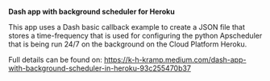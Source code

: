 

**Dash app with background scheduler for Heroku**

This app uses a Dash basic callback example to create a JSON file that stores a time-frequency that is used for configuring the python Apscheduler that is being run 24/7 on the background on the Cloud Platform Heroku. 

Full details can be found on:
https://k-h-kramp.medium.com/dash-app-with-background-scheduler-in-heroku-93c255470b37

